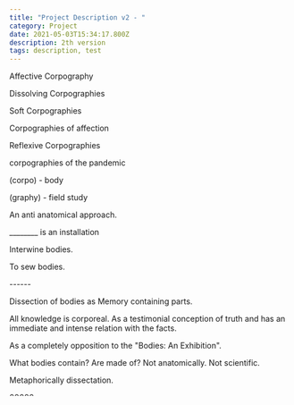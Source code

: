 ```yaml
---
title: "Project Description v2 - "
category: Project
date: 2021-05-03T15:34:17.800Z
description: 2th version
tags: description, test
---
```

Affective Corpography 

Dissolving Corpographies

Soft Corpographies 

Corpographies of affection

Reflexive Corpographies

corpographies of the pandemic

(corpo) - body

(graphy) - field study

An anti anatomical approach. 

\_\_\_\_\_\_\_\_ is an installation 

Interwine bodies.

To sew bodies.

\------

Dissection of bodies as Memory containing parts.

All knowledge is corporeal. As a testimonial conception of truth and has an immediate and intense relation with the facts.

As a completely opposition to the "Bodies: An Exhibition".

What bodies contain? Are made of? Not anatomically. Not scientific.

Metaphorically dissectation.

00000

crying screens.

blur

cant see yourself so well

we are all in constant drowning.

"water mirror with memory"

"photographical water glass mirror"